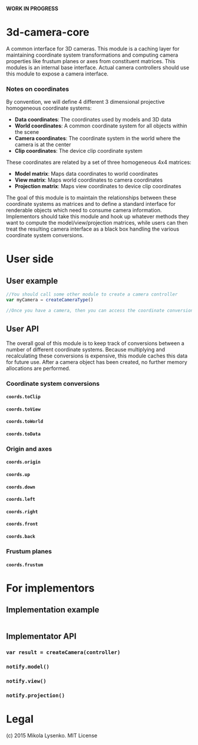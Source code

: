 **WORK IN PROGRESS**

3d-camera-core
==============
A common interface for 3D cameras.  This module is a caching layer for maintaining coordinate system transformations and computing camera properties like frustum planes or axes from constituent matrices. This modules is an internal base interface.  Actual camera controllers should use this module to expose a camera interface.

### Notes on coordinates

By convention, we will define 4 different 3 dimensional projective homogeneous coordinate systems:

* **Data coordinates**: The coordinates used by models and 3D data
* **World coordinates**: A common coordinate system for all objects within the scene
* **Camera coordinates**: The coordinate system in the world where the camera is at the center
* **Clip coordinates**: The device clip coordinate system

These coordinates are related by a set of three homogeneous 4x4 matrices:

* **Model matrix**: Maps data coordinates to world coordinates
* **View matrix**: Maps world coordinates to camera coordinates
* **Projection matrix**: Maps view coordinates to device clip coordinates

The goal of this module is to maintain the relationships between these coordinate systems as matrices and to define a standard interface for renderable objects which need to consume camera information.  Implementors should take this module and hook up whatever methods they want to compute the model/view/projection matrices, while users can then treat the resulting camera interface as a black box handling the various coordinate system conversions.

# User side

## User example

```javascript
//You should call some other module to create a camera controller
var myCamera = createCameraType()

//Once you have a camera, then you can access the coordinate conversions directly

```

## User API

The overall goal of this module is to keep track of conversions between a number of different coordinate systems.  Because multiplying and recalculating these conversions is expensive, this module caches this data for future use.  After a camera object has been created, no further memory allocations are performed.


### Coordinate system conversions

#### `coords.toClip`

#### `coords.toView`

#### `coords.toWorld`

#### `coords.toData`


### Origin and axes

#### `coords.origin`

#### `coords.up`

#### `coords.down`

#### `coords.left`

#### `coords.right`

#### `coords.front`

#### `coords.back`


### Frustum planes

#### `coords.frustum`


# For implementors

## Implementation example

```javascript
```

## Implementator API

### `var result = createCamera(controller)`

### `notify.model()`

### `notify.view()`

### `notify.projection()`


# Legal

(c) 2015 Mikola Lysenko.  MIT License